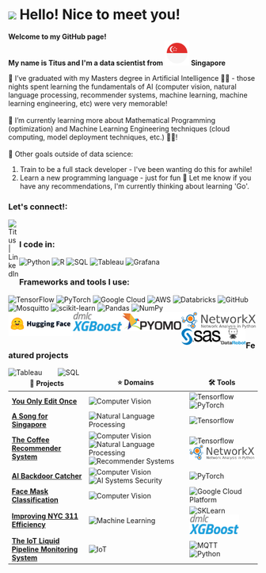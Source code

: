 <h1><img src="https://emojis.slackmojis.com/emojis/images/1531849430/4246/blob-sunglasses.gif?1531849430" width="30"/> Hello! Nice to meet you!</h1>


<p><b> Welcome to my GitHub page! </br> My name is Titus and I'm a data scientist from <img src="./Pictures/singapore.png" width="50"/> Singapore</b>

🏫 I’ve graduated with my Masters degree in Artificial Intelligence 👨‍🎓 - those nights spent learning the fundamentals of AI (computer vision, natural language processing, recommender systems, machine learning, machine learning engineering, etc) were very memorable!<br><br>
🌱 I’m currently learning more about Mathematical Programming (optimization) and Machine Learning Engineering techniques (cloud computing, model deployment techniques, etc.) 👨‍💻! <br><br>
🥅 Other goals outside of data science: 
1. Train to be a full stack developer - I've been wanting do this for awhile! <br>
2. Learn a new programming language - just for fun 🤣 Let me know if you have any recommendations, I'm currently thinking about learning 'Go'. <br>

### Let's connect!:
[<img align="left" alt="Titus | LinkedIn" width="22px" src="https://cdn.jsdelivr.net/npm/simple-icons@v3/icons/linkedin.svg" />][linkedin]
<br>

### I code in:

![Python](https://img.shields.io/badge/python-3670A0?style=for-the-badge&logo=python&logoColor=ffdd54)
![R](https://img.shields.io/badge/r-%23276DC3.svg?style=for-the-badge&logo=r&logoColor=white)
![SQL](https://img.shields.io/badge/PostgreSQL-316192?style=for-the-badge&logo=postgresql&logoColor=white)
![Tableau](https://img.shields.io/badge/Tableau-E97627?style=for-the-badge&logo=Tableau&logoColor=white)
![Grafana](https://img.shields.io/badge/grafana-%23F46800.svg?style=for-the-badge&logo=grafana&logoColor=white)
<br>

### Frameworks and tools I use:
![TensorFlow](https://img.shields.io/badge/TensorFlow-%23FF6F00.svg?style=for-the-badge&logo=TensorFlow&logoColor=white)
![PyTorch](https://img.shields.io/badge/PyTorch-%23EE4C2C.svg?style=for-the-badge&logo=PyTorch&logoColor=white)
![Google Cloud](https://img.shields.io/badge/GoogleCloud-%234285F4.svg?style=for-the-badge&logo=google-cloud&logoColor=white)
![AWS](https://img.shields.io/badge/AWS-%23FF9900.svg?style=for-the-badge&logo=amazon-aws&logoColor=white)
![Databricks](https://img.shields.io/badge/Databricks-FF3621?style=for-the-badge&logo=Databricks&logoColor=white)
![GitHub](https://img.shields.io/badge/github-%23121011.svg?style=for-the-badge&logo=github&logoColor=white)
![Mosquitto](https://img.shields.io/badge/mosquitto-%233C5280.svg?style=for-the-badge&logo=eclipsemosquitto&logoColor=white)
![scikit-learn](https://img.shields.io/badge/scikit--learn-%23F7931E.svg?style=for-the-badge&logo=scikit-learn&logoColor=white)
![Pandas](https://img.shields.io/badge/pandas-%23150458.svg?style=for-the-badge&logo=pandas&logoColor=white)
![NumPy](https://img.shields.io/badge/numpy-%23013243.svg?style=for-the-badge&logo=numpy&logoColor=white)
<br>
<img align="left" title="Huggingface" width="130px" src="./Pictures/huggingface.png" />
<img align="left" title="XGBoost" width="100px" src="./Pictures/xgboost.png" />
<img align="left" title="Pyomo" width="120px" src="./Pictures/pyomo.png" />
<img align="left" title="Networkx" width="150px" src="./Pictures/networkx.svg" />
<img align="left" title="SAS" width="80x" src="./Pictures/sas.svg" />
<img align="left" title="DataRobot" width="50px" src="./Pictures/datarobot.png" />
<br><br>

### <h3>Featured projects</h3>
<table>
  <thead align="center">
    <tr border: none;>
      <td><b>🎁 Projects</b></td>
      <td><b>⭐ Domains</b></td>
      <td><b>🛠️ Tools</b></td>
    </tr>
  </thead>
  <tbody>
    <tr>
      <td><a href="https://github.com/teyang-lau/you-only-edit-once"><b>You Only Edit Once</b></a></td>
      <td><img alt="Computer Vision" src="https://img.shields.io/badge/AI-Computer%20Vision-blue"/></td>
      <td><img alt="Tensorflow" src="https://img.shields.io/badge/TensorFlow-%23FF6F00.svg?style=for-the-badge&logo=TensorFlow&logoColor=white"/>
         <img alt="PyTorch" src="https://img.shields.io/badge/PyTorch-%23EE4C2C.svg?style=for-the-badge&logo=PyTorch&logoColor=white"/></td>
    </tr>
    <tr>
      <td><a href="https://github.com/quekhyg/NLP-Lyric-Generator"><b>A Song for Singapore</b></a></td>
      <td><img alt="Natural Language Processing" src="https://img.shields.io/badge/AI-Natural%20Language%20Processing-blue"/></td>
      <td><img alt="Tensorflow" src="https://img.shields.io/badge/TensorFlow-%23FF6F00.svg?style=for-the-badge&logo=TensorFlow&logoColor=white"/></td>
    </tr>
    <tr>
      <td><a href="https://github.com/teyang-lau/coffee-joint-rec-sys"><b>The Coffee Recommender System</b></a></td>
      <td><img alt="Computer Vision" src="https://img.shields.io/badge/AI-Computer%20Vision-blue"/>
      <img alt="Natural Language Processing" src="https://img.shields.io/badge/AI-Natural%20Language%20Processing-blue"/>
      <img alt="Recommender Systems" src="https://img.shields.io/badge/AI-Recommender%20Systems-blue"/></td>
      <td><img alt="Tensorflow" src="https://img.shields.io/badge/TensorFlow-%23FF6F00.svg?style=for-the-badge&logo=TensorFlow&logoColor=white"/>
      <img align="left" title="Networkx" width="150px" src="./Pictures/networkx.svg" /></td>
    </tr>
    <tr>
      <td><a href="https://github.com/spencerkmarley/cs612-ai-sys-eval-project"><b>AI Backdoor Catcher</b></a></td>
      <td><img alt="Computer Vision" src="https://img.shields.io/badge/AI-Computer%20Vision-blue"/>
      <img alt="AI Systems Security" src="https://img.shields.io/badge/AI-AI%20Systems%20Security-blue"/></td>
      <td><img alt="PyTorch" src="https://img.shields.io/badge/PyTorch-%23EE4C2C.svg?style=for-the-badge&logo=PyTorch&logoColor=white"/></td>
    </tr>
    <tr>
      <td><a href="https://github.com/tituslhy/Face-mask-classification"><b>Face Mask Classification</b></a></td>
      <td><img alt="Computer Vision" src="https://img.shields.io/badge/AI-Computer%20Vision-blue"/></td>
      <td><img alt="Google Cloud Platform" src="https://img.shields.io/badge/GoogleCloud-%234285F4.svg?style=for-the-badge&logo=google-cloud&logoColor=white"/></td>
    </tr>
    <tr>
      <td><a href="https://github.com/vannarath-poeu/aml-project"><b>Improving NYC 311 Efficiency</b></a></td>
      <td><img alt="Machine Learning" src="https://img.shields.io/badge/Data%20Science-Applied%20Machine%20Learning-green"/></td>
      <td><img alt="SKLearn" src="https://img.shields.io/badge/scikit--learn-%23F7931E.svg?style=for-the-badge&logo=scikit-learn&logoColor=white"/>
      <img align="left" title="XGBoost" width="100px" src="./Pictures/xgboost.png" /></td>
    </tr>
    <tr>
      <td><a href="https://medium.com/@yenjoon.tan.2020/the-iot-liquid-pipeline-monitoring-system-2c6e66d75b9d"><b>The IoT Liquid Pipeline Monitoring System</b></a></td>
      <td><img alt="IoT" src="https://img.shields.io/badge/IoT-Sensors-yellowgreen"/></td>
      <td><img alt="MQTT" src="https://img.shields.io/badge/mosquitto-%233C5280.svg?style=for-the-badge&logo=eclipsemosquitto&logoColor=white"/>
      <img align="left" title="Python" width="100px" src="https://img.shields.io/badge/python-3670A0?style=for-the-badge&logo=python&logoColor=ffdd54" /></td>
        <img align="left" title="Tableau" width="100px" src="https://img.shields.io/badge/Tableau-E97627?style=for-the-badge&logo=Tableau&logoColor=white" /></td>
      <img align="left" title="SQL" width="100px" src="https://img.shields.io/badge/PostgreSQL-316192?style=for-the-badge&logo=postgresql&logoColor=white" /></td>
    </tr>
    
    
[linkedin]: https://www.linkedin.com/in/titus-lim-hsien-yong/
